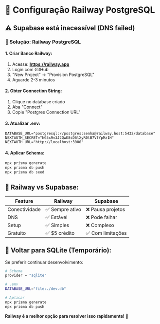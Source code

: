 # 🔄 Configuração Railway PostgreSQL

## ⚠️ Supabase está inacessível (DNS failed)

### 🚀 Solução: Railway PostgreSQL

#### 1. Criar Banco Railway:
1. Acesse: **https://railway.app**
2. Login com GitHub
3. "New Project" → "Provision PostgreSQL"
4. Aguarde 2-3 minutos

#### 2. Obter Connection String:
1. Clique no database criado
2. Aba "Connect" 
3. Copie "Postgres Connection URL"

#### 3. Atualizar .env:
```env
DATABASE_URL="postgresql://postgres:senha@railway.host:5432/database"
NEXTAUTH_SECRET="hG5x9v3J2QwK8sD6lXyR0tB7VfYpMz1H"
NEXTAUTH_URL="http://localhost:3000"
```

#### 4. Aplicar Schema:
```bash
npx prisma generate
npx prisma db push
npx prisma db seed
```

## 🎯 Railway vs Supabase:

| Feature | Railway | Supabase |
|---------|---------|----------|
| Conectividade | ✅ Sempre ativo | ❌ Pausa projetos |
| DNS | ✅ Estável | ❌ Pode falhar |
| Setup | ✅ Simples | ❌ Complexo |
| Gratuito | ✅ $5 crédito | ✅ Com limitações |

## 🔄 Voltar para SQLite (Temporário):

Se preferir continuar desenvolvimento:

```bash
# Schema
provider = "sqlite"

# .env  
DATABASE_URL="file:./dev.db"

# Aplicar
npx prisma generate
npx prisma db push
```

**Railway é a melhor opção para resolver isso rapidamente! 🚀**